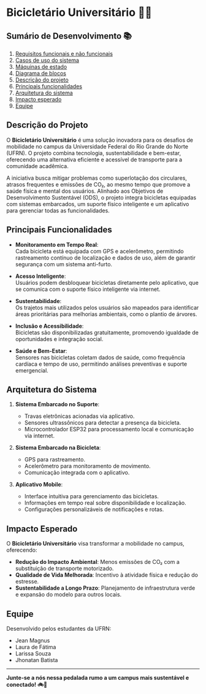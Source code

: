 # Bicicletário Universitário 🚴‍♂️

## Sumário de Desenvolvimento 📚

1. [Requisitos funcionais e não funcionais](/requisitos.md)
2. [Casos de uso do sistema](/casos-uso.md)
3. [Máquinas de estado](/maquinas-de-estado.md)
4. [Diagrama de blocos](/diagrama-blocos.md)
5. [Descrição do projeto](#descrição-do-projeto)
6. [Principais funcionalidades](#principais-funcionalidades)
7. [Arquitetura do sistema](#arquitetura-do-sistema)
8. [Impacto esperado](#impacto-esperado)
9. [Equipe](#equipe)


## **Descrição do Projeto**
O **Bicicletário Universitário** é uma solução inovadora para os desafios de mobilidade no campus da Universidade Federal do Rio Grande do Norte (UFRN). O projeto combina tecnologia, sustentabilidade e bem-estar, oferecendo uma alternativa eficiente e acessível de transporte para a comunidade acadêmica.

A iniciativa busca mitigar problemas como superlotação dos circulares, atrasos frequentes e emissões de CO₂, ao mesmo tempo que promove a saúde física e mental dos usuários. Alinhado aos Objetivos de Desenvolvimento Sustentável (ODS), o projeto integra bicicletas equipadas com sistemas embarcados, um suporte físico inteligente e um aplicativo para gerenciar todas as funcionalidades.




## **Principais Funcionalidades**
- **Monitoramento em Tempo Real**:  
  Cada bicicleta está equipada com GPS e acelerômetro, permitindo rastreamento contínuo de localização e dados de uso, além de garantir segurança com um sistema anti-furto.

- **Acesso Inteligente**:  
  Usuários podem desbloquear bicicletas diretamente pelo aplicativo, que se comunica com o suporte físico inteligente via internet.

- **Sustentabilidade**:  
  Os trajetos mais utilizados pelos usuários são mapeados para identificar áreas prioritárias para melhorias ambientais, como o plantio de árvores.

- **Inclusão e Acessibilidade**:  
  Bicicletas são disponibilizadas gratuitamente, promovendo igualdade de oportunidades e integração social.

- **Saúde e Bem-Estar**:  
  Sensores nas bicicletas coletam dados de saúde, como frequência cardíaca e tempo de uso, permitindo análises preventivas e suporte emergencial.



## **Arquitetura do Sistema**
1. **Sistema Embarcado no Suporte**:
   - Travas eletrônicas acionadas via aplicativo.
   - Sensores ultrassônicos para detectar a presença da bicicleta.
   - Microcontrolador ESP32 para processamento local e comunicação via internet.

2. **Sistema Embarcado na Bicicleta**:
   - GPS para rastreamento.
   - Acelerômetro para monitoramento de movimento.
   - Comunicação integrada com o aplicativo.

3. **Aplicativo Mobile**:
   - Interface intuitiva para gerenciamento das bicicletas.
   - Informações em tempo real sobre disponibilidade e localização.
   - Configurações personalizáveis de notificações e rotas.


## **Impacto Esperado**
O **Bicicletário Universitário** visa transformar a mobilidade no campus, oferecendo:
- **Redução do Impacto Ambiental**: Menos emissões de CO₂ com a substituição de transporte motorizado.
- **Qualidade de Vida Melhorada**: Incentivo à atividade física e redução do estresse.
- **Sustentabilidade a Longo Prazo**: Planejamento de infraestrutura verde e expansão do modelo para outros locais.


## **Equipe**
Desenvolvido pelos estudantes da UFRN:
- Jean Magnus  
- Laura de Fátima  
- Larissa Souza  
- Jhonatan Batista  

---

**Junte-se a nós nessa pedalada rumo a um campus mais sustentável e conectado! 🚲🌿**

